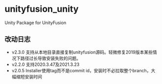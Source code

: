 # unityfusion_unity

Unity Package for UnityFusion

## 改动日志

- v2.3.0 支持从本地目录直接复制unityfusion源码。轻微修复2019版本某些情况下路径过长导致安装失败的问题。
- v2.2.0 支持2020.3.47及2021.3.23
- v2.0.5 Installer使用tag而不是commit id，安装时不必拉取整个branch，大幅缩短安装时间


